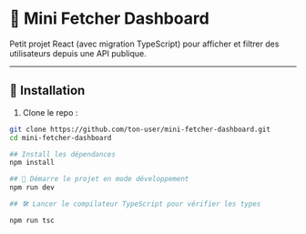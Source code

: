 # 🧩 Mini Fetcher Dashboard

Petit projet React (avec migration TypeScript) pour afficher et filtrer des utilisateurs depuis une API publique.

---

## 🚀 Installation

1. Clone le repo :

```bash
git clone https://github.com/ton-user/mini-fetcher-dashboard.git
cd mini-fetcher-dashboard

## Install les dépendances
npm install

## 🧪 Démarre le projet en mode développement
npm run dev

## 🛠 Lancer le compilateur TypeScript pour vérifier les types

npm run tsc

```
